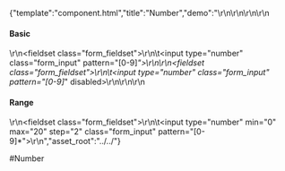 {"template":"component.html","title":"Number","demo":"<style>\r\n</style>\r\n\r\n<script>\r\n\t$(function() {\r\n\t\t$(\"input[type=number]\").number();\r\n\t});\r\n</script>\r\n\r\n<h4>Basic</h4>\r\n<fieldset class=\"form_fieldset\">\r\n\t<input type=\"number\" class=\"form_input\" pattern=\"[0-9]*\">\r\n</fieldset>\r\n<fieldset class=\"form_fieldset\">\r\n\t<input type=\"number\" class=\"form_input\" pattern=\"[0-9]*\" disabled>\r\n</fieldset>\r\n\r\n<h4>Range</h4>\r\n<fieldset class=\"form_fieldset\">\r\n\t<input type=\"number\" min=\"0\" max=\"20\" step=\"2\" class=\"form_input\" pattern=\"[0-9]*\">\r\n</fieldset>","asset_root":"../../"}

 #Number